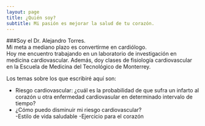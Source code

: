 ```yaml
---
layout: page
title: ¿Quién soy?
subtitle: Mi pasión es mejorar la salud de tu corazón.
---
```


###Soy el Dr. Alejandro Torres.  
Mi meta a mediano plazo es convertirme en cardiólogo.  
Hoy me encuentro trabajando en un laboratorio de investigación en medicina cardiovascular. Además, doy clases de fisiología cardiovascular en la Escuela de Medicina del Tecnológico de Monterrey.

Los temas sobre los que escribiré aquí son:

- Riesgo cardiovascular: ¿cuál es la probabilidad de que sufra un infarto al corazón u otra enfermedad cardiovasular en determinado intervalo de tiempo?
- ¿Cómo puedo disminuir mi riesgo cardiovascular?  
 -Estilo de vida saludable
 -Ejercicio para el corazón
 
